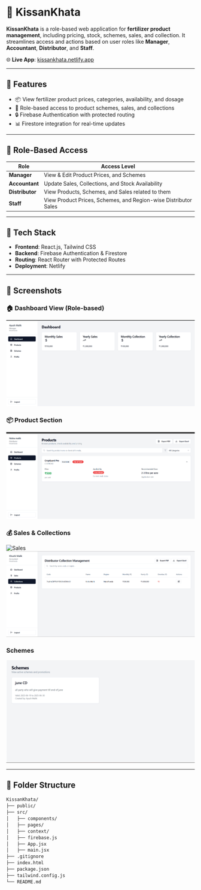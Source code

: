 # 🌾 KissanKhata

**KissanKhata** is a role-based web application for **fertilizer product management**, including pricing, stock, schemes, sales, and collection. It streamlines access and actions based on user roles like **Manager**, **Accountant**, **Distributor**, and **Staff**.

🌐 **Live App**: [kissankhata.netlify.app](https://kissankhata.netlify.app/)

---

## 🔑 Features

- 📦 View fertilizer product prices, categories, availability, and dosage
- 🧾 Role-based access to product schemes, sales, and collections
- 🔒 Firebase Authentication with protected routing
- 📊 Firestore integration for real-time updates

---

## 👥 Role-Based Access

| Role         | Access Level                                                                 |
|--------------|------------------------------------------------------------------------------|
| **Manager**     | View & Edit Product Prices, and Schemes                                   |
| **Accountant**  | Update Sales, Collections, and Stock Availability                         |
| **Distributor** | View Products, Schemes, and Sales related to them                         |
| **Staff**       | View Product Prices, Schemes, and Region-wise Distributor Sales           |

---

## 🚀 Tech Stack

- **Frontend**: React.js, Tailwind CSS
- **Backend**: Firebase Authentication & Firestore
- **Routing**: React Router with Protected Routes
- **Deployment**: Netlify

---

## 📸 Screenshots


### 🏠 Dashboard View (Role-based)
![Dashboard](./screenshots/Dashboard.png)

### 📦 Product Section
![Products](./screenshots/products.png)

### 💰 Sales & Collections
![Sales](./screenshots/sales_collections.png)
![Collection](./screenshots/Collection.png)

### Schemes
![Schemes](./screenshots/Schemes.png)

---

## 📁 Folder Structure

```bash
KissanKhata/
├── public/
├── src/
│   ├── components/
│   ├── pages/
│   ├── context/
│   ├── firebase.js
│   ├── App.jsx
│   ├── main.jsx
├── .gitignore
├── index.html
├── package.json
├── tailwind.config.js
└── README.md
